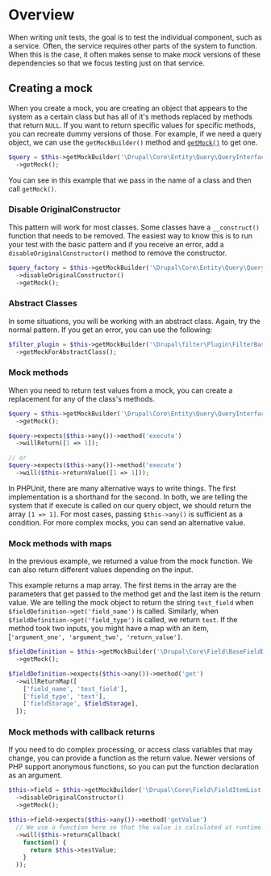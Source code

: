 <!--
{
"name" : "drupal-8-phpunit-doubles-mocks-stubs",
"version" : "0.0.1",
"title" : "Lesson 10.4 - PHPUnit Doubles / Mocks / Stubs",
"description" : "PHPUnit Doubles / Mocks / Stubs",
"freshnessDate" : 2015-12-11,
"homepage" : "https://docs.acquia.com/articles/drupal-8-phpunit-doubles-mocks-stubs",
"canonicalSource" : "https://docs.acquia.com/articles/drupal-8-phpunit-doubles-mocks-stubs",
"license" : "CC BY-SA"
}
-->

<!-- @section -->

# Overview

When writing unit tests, the goal is to test the individual component, such as a service. Often, the service requires other parts of the system to function. When this is the case, it often makes sense to make _mock_ versions of these dependencies so that we focus testing just on that service.

<!-- @section -->

## Creating a mock

When you create a mock, you are creating an object that appears to the system as a certain class but has all of it's methods replaced by methods that return `NULL`. If you want to return specific values for specific methods, you can recreate dummy versions of those. For example, if we need a query object, we can use the `getMockBuilder()` method and [`getMock()`](https://api.drupal.org/api/drupal/vendor%21phpunit%21phpunit-mock-objects%21src%21Framework%21MockObject%21MockBuilder.php/function/PHPUnit_Framework_MockObject_MockBuilder%3A%3AgetMock/8) to get one.

```php
$query = $this->getMockBuilder('\Drupal\Core\Entity\Query\QueryInterface')
  ->getMock();
```

You can see in this example that we pass in the name of a class and then call `getMock()`.

### Disable OriginalConstructor

This pattern will work for most classes. Some classes have a `__construct()` function that needs to be removed. The easiest way to know this is to run your test with the basic pattern and if you receive an error, add a `disableOriginalConstructor()` method to remove the constructor.

```php
$query_factory = $this->getMockBuilder('\Drupal\Core\Entity\Query\QueryFactory')
  ->disableOriginalConstructor()
  ->getMock();
```

### Abstract Classes

In some situations, you will be working with an abstract class. Again, try the normal pattern. If you get an error, you can use the following:

```php
$filter_plugin = $this->getMockBuilder('\Drupal\filter\Plugin\FilterBase')
  ->getMockForAbstractClass();
```
### Mock methods

When you need to return test values from a mock, you can create a replacement for any of the class's methods.

```php
$query = $this->getMockBuilder('\Drupal\Core\Entity\Query\QueryInterface')
  ->getMock();

$query->expects($this->any())->method('execute')
  ->willReturn([1 => 1]);

// or
$query->expects($this->any())->method('execute')
  ->will($this->returnValue([1 => 1]));
```

In PHPUnit, there are many alternative ways to write things. The first implementation is a shorthand for the second. In both, we are telling the system that if execute is called on our query object, we should return the array `[1 => 1]`. For most cases, passing `$this->any()` is sufficient as a condition. For more complex mocks, you can send an alternative value.

### Mock methods with maps

In the previous example, we returned a value from the mock function. We can also return different values depending on the input.

This example returns a map array. The first items in the array are the parameters that get passed to the method get and the last item is the return value. We are telling the mock object to return the string `test_field` when `$fieldDefinition->get('field_name')` is called. Similarly, when `$fieldDefinition->get('field_type')` is called, we return `text`. If the method took two inputs, you might have a map with an item, [`'argument_one', 'argument_two', 'return_value']`.

```php
$fieldDefinition = $this->getMockBuilder('\Drupal\Core\Field\BaseFieldDefinition')
  ->getMock();

$fieldDefinition->expects($this->any())->method('get')
  ->willReturnMap([
    ['field_name', 'test_field'],
    ['field_type', 'text'],
    ['fieldStorage', $fieldStorage],
  ]);
```

### Mock methods with callback returns

If you need to do complex processing, or access class variables that may change, you can provide a function as the return value. Newer versions of PHP support anonymous functions, so you can put the function declaration as an argument.

```php
$this->field = $this->getMockBuilder('\Drupal\Core\Field\FieldItemList')
  ->disableOriginalConstructor()
  ->getMock();

$this->field->expects($this->any())->method('getValue')
  // We use a function here so that the value is calculated at runtime.
  ->will($this->returnCallback(
    function() {
      return $this->testValue;
    }
  ));
```

<!-- @task, "text" : "Make sure you have understood the power of mocks and how to unleash those powers." -->
